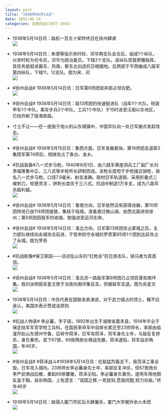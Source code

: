 ```yaml
---
layout: post
title: "1938年05月14日"
date: 2013-05-14
categories: 全面抗战(1937-1945)
---
```


<meta name="referrer" content="no-referrer" />

- 1938年5月14日讯：敌机一百五十架昨终日在徐州肆虐 <br/><img src="https://ww2.sinaimg.cn/large/aca367d8jw1e4o69r4cmhj20c10r1761.jpg" />

- 1938年5月14日讯：朱德等指示宋时轮、邓华两支队会合后，组成1个纵队，以宋时轮为司令员，邓华为政治委员，下辖2个支队。该纵队受聂荣臻指挥，其任务是挺进冀东、热南、察东北创造抗日根据地。后两部于平西编成八路军第四纵队，下辖11，12支队。图为宋、邓 <br/><img src="https://ww2.sinaimg.cn/large/aca367d8jw1e4o4jwifc2j20c10r70th.jpg" />

- #徐州会战# 1938年5月14日讯：日军第6师团坂井部占领合肥。  <br/><img src="https://ww1.sinaimg.cn/large/aca367d8jw1e4nvxbc8pij209q15vwgg.jpg" />

- #徐州会战# 1938年5月14日讯：敌13师团的快速挺进队（战车1个大队，轻装甲车1个中队，乘车步兵2个中队，工兵1个中队）于15时进至汪阁以东地区，已经炸断了陇海铁路。 

- 寸土不让——在一座毁于炮火的山东城镇中，中国军队向一处日军据点发起攻击。 <br/><img src="https://ww1.sinaimg.cn/large/aca367d8jw1e4nsexd8bbj21kw16o174.jpg" />

- #徐州会战# 1938年5月15日讯：鲁西方面，日军发展甚快。第16师团击退第3集团军第74师后，相继攻占了鱼台、金乡。 

- #抗战装备#八一式步马枪，1940年8月1日，由八路军黄崖洞兵工厂副厂长刘贵福等集中正、三八式等步枪所长研制而成。该枪长度短于步枪接近骑枪，故名八一式步马枪。口径7.9毫米，射击准确。取材日军轨道钢，采用折叠式三棱刺刀，轻便灵活 ，拼刺长度优于三八式。抗战中制造1万多支，成为八路军杀敌利器。 <br/><img src="https://ww2.sinaimg.cn/large/aca367d8jw1e4npszwgpkj20c10myq3y.jpg" />

- #徐州会战# 1938年5月14日讯：鲁南方向，日军依然没有获得进展，第10师团阵地已由114师团接替，集结于临城，准备渡过微山湖，由西北面进攻徐州；第5师团因我军的收缩，勉强进至运河东岸。  

- #徐州会战# 1938年5月14日讯：淮北方向，日军第13师团攻占蒙城之后，主力部队继续向永城攻击前进，于受命防守永城的罗奇第95师1个团到达前攻占了永城。图为罗奇 <br/><img src="https://ww2.sinaimg.cn/large/aca367d8jw1e4nlid7r4wj204605va9y.jpg" />

- #抗战影像#保卫家园——活动在山东的“红枪会”抗日游击队，骑马者为其首领。 <br/><img src="https://ww2.sinaimg.cn/large/aca367d8jw1e4nknajfrbj20lf0f4gmm.jpg" />

- #徐州会战# 1938年5月14日讯：淮北另一路敌军第9师团已占领百善和南坪集。我刘汝明部吉星文旅于当夜向南坪集反击，但被敌军击退。图为吉星文 <br/><img src="https://ww2.sinaimg.cn/large/aca367d8jw1e4njs6p6cbj20cc0fugm3.jpg" />

- 1938年5月14日讯：中苏代表在国联发表演说，对于武力侵占的领土，概不应承认，美国亦表示赞成该原则 <br/><img src="https://ww1.sinaimg.cn/large/aca367d8jw1e4nh4ngk8cj20c114d0w3.jpg" />

- #抗战人物录# 李必蕃，字子祺，1892年出生于湖南省嘉禾县，1914年毕业于保定陆军军官学校工兵科。在国民革命军中自排长累迁至23师师长，率部由临潼开赴山东德州守备，后转守荷泽，日军攻荷泽，将军身先士卒，与敌反复拼杀，身负重伤，其下67旅，69旅两旅长惧战先撤，荷泽遂陷，将军自杀殉国，年46岁。 <br/><img src="https://ww2.sinaimg.cn/large/aca367d8jw1e4ngjm04wrj205i07yjrm.jpg" />

- #徐州会战# #荷泽战斗#1938年5月14日讯：在敌猛烈轰击下，我菏泽工事全毁，日军攻入城内。23师师长李必蕃身先士卒，率部反复冲杀，但67旅旅长李严武惧战后撤，重蹈69旅覆辙，荷泽沦陷。李必蕃身负重伤，遂用军用地图反盖于胸，自杀殉国，上有遗言：“误国之罪,一死犹轻,愿我同胞,努力杀敌。”终年46岁 <br/><img src="https://ww4.sinaimg.cn/large/aca367d8jw1e4ng968nbzj205i07yjrm.jpg" />

- 1938年5月14日讯：敌侵入厦门市区后大肆屠杀，厦门大学被炸余火未熄 <br/><img src="https://ww3.sinaimg.cn/large/aca367d8jw1e4nfdutknsj20ba221q8g.jpg" />


